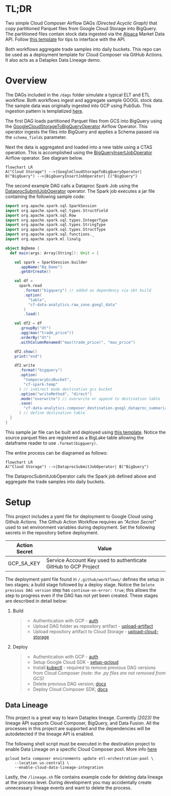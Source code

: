 # TL;DR

Two simple Cloud Composer Airflow DAGs _(Directed Acyclic Graph)_ that copy partitioned Parquet files from Google Cloud Storage into BigQuery. The partitioned files contain stock data ingested via the [Alpaca](https://alpaca.markets/) Market Data API. Follow [this template](https://github.com/FioChuck) for tips to interface with the API.

Both workflows aggregate trade samples into daily buckets. This repo can be used as a deployment template for Cloud Composer via GitHub Actions. It also acts as a Dataplex Data Lineage demo.

# Overview

The DAGs included in the `/dags` folder simulate a typical ELT and ETL workflow. Both workflows ingest and aggregate sample GOOGL stock data. The sample data was originally ingested into GCP using PubSub. This ingestion pattern is templatized [here](https://github.com/FioChuck/api-pubsub-ingest).

The first DAG loads partitioned Parquet files from GCS into BigQuery using the [GoogleCloudStorageToBigQueryOperator](https://airflow.apache.org/docs/apache-airflow/1.10.13/_api/airflow/contrib/operators/gcs_to_bq/index.html) Airflow Operator. This operator ingests the files into BigQuery and applies a Schema passed via the `schema_fields` parameter.

Next the data is aggregated and loaded into a new table using a CTAS operation. This is accomplished using the [BigQueryInsertJobOperator](https://airflow.apache.org/docs/apache-airflow-providers-google/stable/operators/cloud/bigquery.html#execute-bigquery-jobs) Airflow operator. See diagram below.

```mermaid
flowchart LR
A("Cloud Storage") -->|GoogleCloudStorageToBigQueryOperator| B("BigQuery") -->|BigQueryInsertJobOperator| C("BigQuery")
```

The second example DAG calls a Dataproc Spark Job using the [DataprocSubmitJobOperator](https://airflow.apache.org/docs/apache-airflow-providers-google/stable/operators/cloud/dataproc.html) operator. The Spark job executes a jar file containing the following sample code:

```scala
import org.apache.spark.sql.SparkSession
import org.apache.spark.sql.types.StructField
import org.apache.spark.sql.Row
import org.apache.spark.sql.types.IntegerType
import org.apache.spark.sql.types.StringType
import org.apache.spark.sql.types.StructType
import org.apache.spark.sql.functions._
import org.apache.spark.ml.linalg

object BqDemo {
  def main(args: Array[String]): Unit = {

    val spark = SparkSession.builder
      .appName("Bq Demo")
      .getOrCreate()

    val df =
      spark.read
        .format("bigquery") // added as dependency via sbt build
        .option(
          "table",
          "cf-data-analytics.raw_zone.googl_data"
        )
        .load()

    val df2 = df
      .groupBy("dt")
      .agg(max("trade_price"))
      .orderBy("dt")
      .withColumnRenamed("max(trade_price)", "max_price")

    df2.show()
    print("end")

    df2.write
      .format("bigquery")
      .option(
        "temporaryGcsBucket",
        "cf-spark-temp"
      ) // indirect mode destination gcs bucket
      .option("writeMethod", "direct")
      .mode("overwrite") // overwrite or append to destination table
      .save(
        "cf-data-analytics.composer_destination.googl_dataproc_summarized"
      ) // define destination table
  }
}

```

This sample jar file can be built and deployed using [this template](https://github.com/FioChuck/scala_template/blob/master/src/main/scala/BqDemo.scala). Notice the source parquet files are registered as a BigLake table allowing the dataframe reader to use `.format(bigquery)`.

The entire process can be diagramed as follows:

```mermaid
flowchart LR
A("Cloud Storage") -->|DataprocSubmitJobOperator| B("BigQuery")
```

The DataprocSubmitJobOperator calls the Spark job defined above and aggregate the trade samples into daily buckets.

# Setup

This project includes a yaml file for deployment to Google Cloud using Github Actions. The Github Action Workflow requires an _"Action Secret"_ used to set environment variables during deployment. Set the following secrets in the repository before deployment.

| Action Secret | Value                                                          |
| ------------- | -------------------------------------------------------------- |
| GCP_SA_KEY    | Service Account Key used to authenticate GitHub to GCP Project |

The deployment yaml file found in `/.github/workflows/` defines the setup in two stages; a build stage followed by a deploy stage. Notice the `Delete previous DAG version` step has `continue-on-error: true`; this allows the step to progress even if the DAG has not yet been created. These stages are described in detail below:

1. Build
   > - Authentication with GCP - [auth](https://github.com/google-github-actions/auth)
   > - Upload DAG folder as repository artifact - [upload-artifact](https://github.com/actions/upload-artifact)
   > - Upload repository artifact to Cloud Storage - [upload-cloud-storage](https://github.com/google-github-actions/upload-cloud-storage)
2. Deploy
   > - Authentication with GCP - [auth](https://github.com/google-github-actions/auth)
   > - Setup Google Cloud SDK - [setup-gcloud](https://github.com/google-github-actions/setup-gcloud)
   > - Install [kubectl](https://cloud.google.com/kubernetes-engine/docs/how-to/cluster-access-for-kubectl) - required to remove previous DAG versions from Cloud Composer _(note: the .py files are not removed from GCS)_
   > - Delete previous DAG version; [docs](https://cloud.google.com/composer/docs/how-to/using/managing-dags#deleting_a_dag)
   > - Deploy Cloud Composer SDK; [docs](https://cloud.google.com/composer/docs/how-to/using/managing-dags#adding)

## Data Lineage

This project is a great way to learn Dataplex lineage. Currently _(2023)_ the lineage API supports Cloud Composer, BigQuery, and Data Fusion. All the processes in this project are supported and the dependencies will be autodetected if the lineage API is enabled.

The following shell script must be executed in the destination project to enable Data Lineage on a specific Cloud Composer pool. More info [here](https://cloud.google.com/composer/docs/composer-2/lineage-integration#enable-integration)

```shell
gcloud beta composer environments update etl-orchestration-pool \
    --location us-central1 \
    --enable-cloud-data-lineage-integration
```

Lastly, the `/lineage.sh` file contains example code for deleting data lineage at the process level. During development you may accidentally create unnecessary lineage events and want to delete the process.
